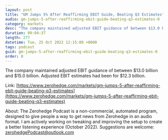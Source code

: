 ```yaml
---
layout: post
title: "GM Jumps 5% After Reaffirming EBIT Guide, Beating Q3 Estimates"
audio: gm-jumps-5-after-reaffirming-ebit-guide-beating-q3-estimates-0
category: markets
desc: "The company maintained adjusted EBIT guidance of between $13.0 billion and $15.0 billion. Adjusted EBIT estimates had been for $12.3 billion."
duration: 00:04:37
length: 277
datetime: Tue, 25 Oct 2022 12:15:00 +0000
tags: podcast
guid: gm-jumps-5-after-reaffirming-ebit-guide-beating-q3-estimates-0
order: 0
---
```

The company maintained adjusted EBIT guidance of between $13.0 billion and $15.0 billion. Adjusted EBIT estimates had been for $12.3 billion.

Link: [https://www.zerohedge.com/markets/gm-jumps-5-after-reaffirming-ebit-guide-beating-q3-estimates](https://www.zerohedge.com/markets/gm-jumps-5-after-reaffirming-ebit-guide-beating-q3-estimates)

About: The Zerohedge Podcast is a non-commercial, automated program, designed to give people a way to get news from Zerohedge in an audio format.  I am actively working on tweaking and improving the setup to create a better listening experience (October 2022).  Suggestions are welcome: [zerohedgePodcast@outlook.com](mailto:zerohedgePodcast@outlook.com)
